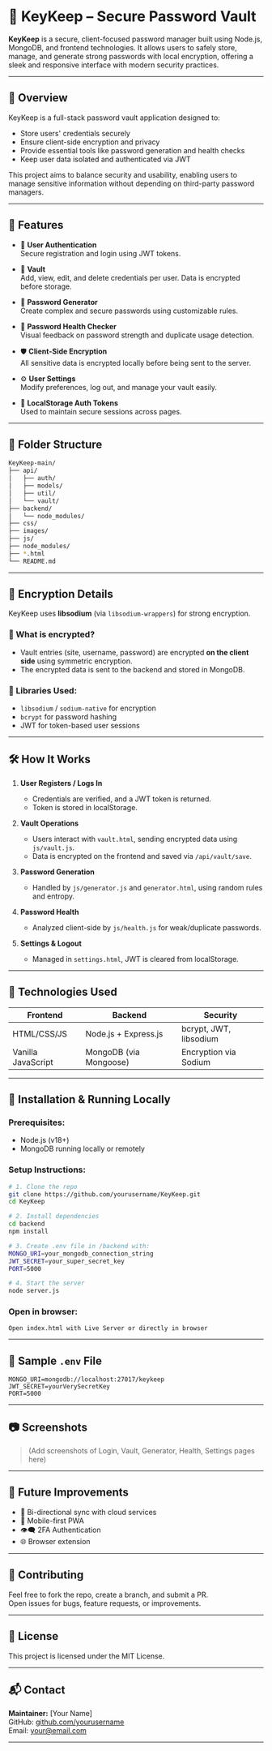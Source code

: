 
# 🔐 KeyKeep – Secure Password Vault

**KeyKeep** is a secure, client-focused password manager built using Node.js, MongoDB, and frontend technologies. It allows users to safely store, manage, and generate strong passwords with local encryption, offering a sleek and responsive interface with modern security practices.

---

## 📌 Overview

KeyKeep is a full-stack password vault application designed to:
- Store users' credentials securely
- Ensure client-side encryption and privacy
- Provide essential tools like password generation and health checks
- Keep user data isolated and authenticated via JWT

This project aims to balance security and usability, enabling users to manage sensitive information without depending on third-party password managers.

---

## 🚀 Features

- 🔐 **User Authentication**  
  Secure registration and login using JWT tokens.

- 🧠 **Vault**  
  Add, view, edit, and delete credentials per user. Data is encrypted before storage.

- 🔑 **Password Generator**  
  Create complex and secure passwords using customizable rules.

- 🧬 **Password Health Checker**  
  Visual feedback on password strength and duplicate usage detection.

- 🛡️ **Client-Side Encryption**  
  All sensitive data is encrypted locally before being sent to the server.

- ⚙️ **User Settings**  
  Modify preferences, log out, and manage your vault easily.

- 📁 **LocalStorage Auth Tokens**  
  Used to maintain secure sessions across pages.

---

## 🧩 Folder Structure

```bash
KeyKeep-main/
├── api/
│   ├── auth/
│   ├── models/
│   ├── util/
│   └── vault/
├── backend/
│   └── node_modules/
├── css/
├── images/
├── js/
├── node_modules/
├── *.html
└── README.md
```

---

## 🔐 Encryption Details

KeyKeep uses **libsodium** (via `libsodium-wrappers`) for strong encryption.

### 🔸 What is encrypted?
- Vault entries (site, username, password) are encrypted **on the client side** using symmetric encryption.
- The encrypted data is sent to the backend and stored in MongoDB.

### 🔸 Libraries Used:
- `libsodium` / `sodium-native` for encryption
- `bcrypt` for password hashing
- JWT for token-based user sessions

---

## 🛠️ How It Works

1. **User Registers / Logs In**
   - Credentials are verified, and a JWT token is returned.
   - Token is stored in localStorage.

2. **Vault Operations**
   - Users interact with `vault.html`, sending encrypted data using `js/vault.js`.
   - Data is encrypted on the frontend and saved via `/api/vault/save`.

3. **Password Generation**
   - Handled by `js/generator.js` and `generator.html`, using random rules and entropy.

4. **Password Health**
   - Analyzed client-side by `js/health.js` for weak/duplicate passwords.

5. **Settings & Logout**
   - Managed in `settings.html`, JWT is cleared from localStorage.

---

## 🧪 Technologies Used

| Frontend         | Backend              | Security              |
|------------------|----------------------|------------------------|
| HTML/CSS/JS      | Node.js + Express.js | bcrypt, JWT, libsodium|
| Vanilla JavaScript | MongoDB (via Mongoose) | Encryption via Sodium |

---

## 🧰 Installation & Running Locally

### Prerequisites:
- Node.js (v18+)
- MongoDB running locally or remotely

### Setup Instructions:

```bash
# 1. Clone the repo
git clone https://github.com/yourusername/KeyKeep.git
cd KeyKeep

# 2. Install dependencies
cd backend
npm install

# 3. Create .env file in /backend with:
MONGO_URI=your_mongodb_connection_string
JWT_SECRET=your_super_secret_key
PORT=5000

# 4. Start the server
node server.js
```

### Open in browser:
```
Open index.html with Live Server or directly in browser
```

---

## 🧪 Sample `.env` File

```env
MONGO_URI=mongodb://localhost:27017/keykeep
JWT_SECRET=yourVerySecretKey
PORT=5000
```

---

## 📷 Screenshots

> (Add screenshots of Login, Vault, Generator, Health, Settings pages here)

---

## 🧠 Future Improvements

- 🔁 Bi-directional sync with cloud services
- 📲 Mobile-first PWA
- 👁️‍🗨️ 2FA Authentication
- 🌐 Browser extension

---

## 🤝 Contributing

Feel free to fork the repo, create a branch, and submit a PR.  
Open issues for bugs, feature requests, or improvements.

---

## 📜 License

This project is licensed under the MIT License.

---

## 📬 Contact

**Maintainer:** [Your Name]  
GitHub: [github.com/yourusername](https://github.com/yourusername)  
Email: your@email.com

---
